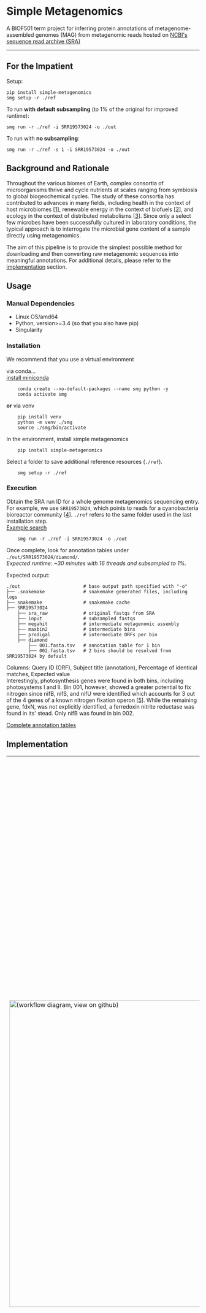 # Simple Metagenomics
A BIOF501 term project for inferring protein annotations of metagenome-assembled genomes (MAG) from metagenomic reads hosted on [NCBI's sequence read archive (SRA)](https://www.ncbi.nlm.nih.gov/sra)

-------------------------

## For the Impatient
Setup:
```
pip install simple-metagenomics
smg setup -r ./ref
```
To run **with default subsampling** (to 1% of the original for improved runtime):
```
smg run -r ./ref -i SRR19573024 -o ./out
```
To run with **no subsampling**:
```
smg run -r ./ref -s 1 -i SRR19573024 -o ./out
```

## Background and Rationale

Throughout the various biomes of Earth, complex consortia of microorganisms thrive and cycle nutrients at scales ranging from symbiosis to global biogeochemical cycles. The study of these consortia has contributed to advances in many fields, including health in the context of host microbiomes [[1](#references)], renewable energy in the context of biofuels [[2](#references)], and ecology in the context of distributed metabolisms [[3](#references)]. Since only a select few microbes have been successfully cultured in laboratory conditions, the typical approach is to interrogate the microbial gene content of a sample directly using metagenomics.

The aim of this pipeline is to provide the simplest possible method for downloading and then converting raw metagenomic sequences into meaningful annotations. For additional details, please refer to the [implementation](#implementation) section.

## Usage

### **Manual Dependencies**

- Linux OS/amd64
- Python, version>=3.4 (so that you also have pip)
- Singularity

### **Installation**
We recommend that you use a virtual environment

via conda...<br>
[install miniconda](https://docs.conda.io/en/latest/miniconda.html)
```
    conda create --no-default-packages --name smg python -y
    conda activate smg
```

**or** via venv
```
    pip install venv
    python -m venv ./smg
    source ./smg/bin/activate

```

In the environment, install simple metagenomics
```
    pip install simple-metagenomics
```

Select a folder to save additional reference resources (`./ref`).
```
    smg setup -r ./ref
```

### **Execution**

Obtain the SRA run ID for a whole genome metagenomics sequencing entry. For example, we use `SRR19573024`, which points to reads for a cyanobacteria bioreactor community [[4](#references)]. `./ref` refers to the same folder used in the last installation step.<br>
[Example search](https://www.ncbi.nlm.nih.gov/sra?term=(%22metagenome%22%5BOrganism%5D)%20AND%20%22wgs%22%5BStrategy%5D)

```
    smg run -r ./ref -i SRR19573024 -o ./out
```

Once complete, look for annotation tables under `./out/SRR19573024/diamond/`.<br>
*Expected runtime: ~30 minutes with 16 threads and subsampled to 1%.*

Expected output:<br>

    ./out                       # base output path specified with "-o"
    ├── .snakemake              # snakemake generated files, including logs
    ├── snakemake               # snakemake cache
    ├── SRR19573024
        ├── sra_raw             # original fastqs from SRA
        ├── input               # subsampled fastqs
        ├── megahit             # intermediate metagenomic assembly
        ├── maxbin2             # intermediate bins
        ├── prodigal            # intermediate ORFs per bin
        ├── diamond
            ├── 001.fasta.tsv   # annotation table for 1 bin
            ├── 002.fasta.tsv   # 2 bins should be resolved from SRR19573024 by default

Columns: Query ID (ORF), Subject title (annotation), Percentage of identical matches, Expected value <br>
Interestingly, photosynthesis genes were found in both bins, including photosystems I and II. Bin 001, however, showed a greater potential to fix nitrogen since nifB, nifS, and nifU were identified which accounts for 3 out of the 4 genes of a known nitrogen fixation operon [[5](#references)]. While the remaining gene, fdxN, was not explicitly identified, a ferredoxin nitrite reductase was found in its' stead. Only nifB was found in bin 002.

[Complete annotation tables](https://github.com/Tony-xy-Liu/simple-metagenomics/tree/main/example_output)

## Implementation

<table>
 <tr>
    <td>
        <img src="https://raw.githubusercontent.com/Tony-xy-Liu/simple-metagenomics/main/resources/dag.svg" alt="(workflow diagram, view on github)" style="min-width:25vw;max-height:75vh" width="800px"/>
    </td>
    <td valign="top">
        <p>
            The workflow is managed by snakemake [<a href="#references">6</a>] with all workflow-related dependencies packaged into a Docker container to maximize reproducibiltiy. Due to its' rising popularity, especially in the research community, Singularity [<a href="#references">7</a>] may be used as an alternative to Docker. The container image is hosted on <a href="https://quay.io/repository/txyliu/simple-metagenomics">Quay.io</a> and automatically pulled during setup.
        </p>
        <p>
            <b>sra_download:</b> Using <a href="https://github.com/ncbi/sra-tools/wiki">sra toolkit</a>, we download the paired-paired end fastqs pointed to by the given SRA run ID.
        </p>
        <p>
            <b>subsample:</b> A python script randomly subsamples the fastq reads to the given percentage using <a href="https://numpy.org/doc/stable/">numpy</a>
        </p>
        <p>
            <b>Megahit [<a href="#references">8</a>]:</b> The subsampled reads are assembled into longer segments (contigs).
        </p>
        <p>
            <b>Maxbin2 [<a href="#references">9</a>]:</b> These segments are then clusted into bins based on tetranucleotide frequency and read coverage.
        </p>
        <p>
            <b>Prodigal [<a href="#references">10</a>]:</b> The contigs of each bin are then scanned for open reading frames (ORF) by using a dynamic programming algorithm that takes into account ribosomal binding sites, start & stop codons, and ORF length.
        </p>
        <p>
            <b>Diamond [<a href="#references">11</a>]:</b> Predicted ORFs are annotated based on the degree of homology with known reference sequences in the <b>Clusters of Orthologous Genes (COG)</b> [<a href="#references">12</a>] database.
        </p>
    </td>
 </tr>
</table>

## **Command Line Interface**
```
$ smg
simple-metagenomics v1.0
https://github.com/Tony-xy-Liu/simple-metagenomics

Syntax: smg COMMAND [OPTIONS]

Where COMMAND is one of:
setup
run

for additional help, use:
smg COMMAND -h
```
```
$ smg setup
usage: smg setup [-h] -r PATH [-c TYPE]

optional arguments:
  -h, --help  show this help message and exit
  -r PATH     where to save required resources
  -c TYPE     the resource container type, choose from: "singularity"
              (default) or "docker"

the following arguments are required: -r
```
```
$ smg run
usage: smg run [-h] -r PATH -i SRA_ID -o PATH [-s DECIMAL] [-t INT] [--mock]

optional arguments:
  -h, --help  show this help message and exit
  -r PATH     path to saved required resources from running: smg setup
  -i SRA_ID   example: SRR19573024
  -o PATH     output folder
  -s DECIMAL  subsample fraction for raw reads, set to 1 for no subsampling,
              default:0.01
  -t INT      threads, default:16
  --mock      dry run snakemake

the following arguments are required: -r, -i, -o
```

## References

[1] [Thomas S, Izard J, Walsh E, Batich K, Chongsathidkiet P, Clarke G, Sela DA, Muller AJ, Mullin JM, Albert K, Gilligan JP, DiGuilio K, Dilbarova R, Alexander W, Prendergast GC. 2017. The Host Microbiome Regulates and Maintains Human Health: A Primer and Perspective for Non-Microbiologists. Cancer Res 77:1783–1812.](https://doi.org/10.1158/0008-5472.CAN-16-2929)

[2] [Nozzi N, Oliver J, Atsumi S. 2013. Cyanobacteria as a Platform for Biofuel Production. Front Bioeng Biotechnol 1.](https://www.frontiersin.org/articles/10.3389/fbioe.2013.00007/full)

[3] [McCutcheon JP, von Dohlen CD. 2011. An interdependent metabolic patchwork in the nested symbiosis of mealybugs. Curr Biol CB 21:1366–1372.](https://www.ncbi.nlm.nih.gov/pmc/articles/PMC3169327/)

[4] [Noonan AJC, Qiu Y, Kieft B, Formby S, Liu T, Dofher K, Koch M, Hallam SJ. 2022. Metagenome-Assembled Genomes for “Candidatus Phormidium sp. Strain AB48” and Co-occurring Microorganisms from an Industrial Photobioreactor Environment. Microbiol Resour Announc 0:e00447-22.](https://doi.org/10.1128/mra.00447-22)

[5] [Mulligan ME, Haselkorn R. 1989. Nitrogen fixation (nif) genes of the cyanobacterium Anabaena species strain PCC 7120. J Biol Chem 264:19200–19207.](https://doi.org/10.1016/S0021-9258(19)47287-6)

[6] [Mölder F, Jablonski KP, Letcher B, Hall MB, Tomkins-Tinch CH, Sochat V, Forster J, Lee S, Twardziok SO, Kanitz A, Wilm A, Holtgrewe M, Rahmann S, Nahnsen S, Köster J. 2021. Sustainable data analysis with Snakemake. 10:33.](https://doi.org/10.12688/f1000research.29032.2)

[7] [Kurtzer GM, Sochat V, Bauer MW. 2017. Singularity: Scientific containers for mobility of compute. PLOS ONE 12:e0177459.](https://doi.org/10.1371/journal.pone.0177459)

[8] [Li D, Liu C-M, Luo R, Sadakane K, Lam T-W. 2015. MEGAHIT: an ultra-fast single-node solution for large and complex metagenomics assembly via succinct de Bruijn graph. Bioinformatics 31:1674–1676.](https://doi.org/10.1093/bioinformatics/btv033)

[9] [Wu Y-W, Simmons BA, Singer SW. 2016. MaxBin 2.0: an automated binning algorithm to recover genomes from multiple metagenomic datasets. Bioinformatics 32:605–607.](https://doi.org/10.1093/bioinformatics/btv638)

[10] [Hyatt D, Chen G-L, LoCascio PF, Land ML, Larimer FW, Hauser LJ. 2010. Prodigal: prokaryotic gene recognition and translation initiation site identification. BMC Bioinformatics 11:119.](https://doi.org/10.1186/1471-2105-11-119)

[11] [Buchfink B, Xie C, Huson DH. 2015. Fast and sensitive protein alignment using DIAMOND. 1. Nat Methods 12:59–60.](https://doi.org/10.1038/nmeth.3176)

[12] [Tatusov RL, Galperin MY, Natale DA, Koonin EV. 2000. The COG database: a tool for genome-scale analysis of protein functions and evolution. Nucleic Acids Res 28:33–36.](https://doi.org/10.1093%2Fnar%2F28.1.33)
